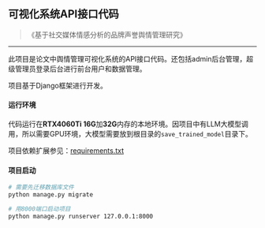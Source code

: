 ## 可视化系统API接口代码

> 《基于社交媒体情感分析的品牌声誉舆情管理研究》

------

此项目是论文中舆情管理可视化系统的API接口代码。还包括admin后台管理，超级管理员登录后台进行前台用户和数据管理。

项目基于Django框架进行开发。

#### 运行环境

代码运行在**RTX4060Ti 16G**加**32G**内存的本地环境。因项目中有LLM大模型调用，所以需要GPU环境，大模型需要放到根目录的`save_trained_model`目录下。

项目依赖扩展参见：[requirements.txt](requirements.txt)

#### 项目启动

```bash
# 需要先迁移数据库文件
python manage.py migrate

# 用8000端口启动项目
python manage.py runserver 127.0.0.1:8000
```

